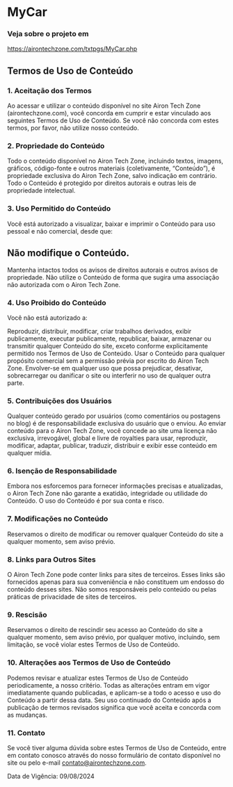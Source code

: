 # MyCar

### Veja sobre o projeto em 
https://airontechzone.com/txtpgs/MyCar.php

## Termos de Uso de Conteúdo

### 1. Aceitação dos Termos
Ao acessar e utilizar o conteúdo disponível no site Airon Tech Zone (airontechzone.com), você concorda em cumprir e estar vinculado aos seguintes Termos de Uso de Conteúdo. Se você não concorda com estes termos, por favor, não utilize nosso conteúdo.

### 2. Propriedade do Conteúdo
Todo o conteúdo disponível no Airon Tech Zone, incluindo textos, imagens, gráficos, código-fonte e outros materiais (coletivamente, “Conteúdo”), é propriedade exclusiva do Airon Tech Zone, salvo indicação em contrário. Todo o Conteúdo é protegido por direitos autorais e outras leis de propriedade intelectual.

### 3. Uso Permitido do Conteúdo
Você está autorizado a visualizar, baixar e imprimir o Conteúdo para uso pessoal e não comercial, desde que:

## Não modifique o Conteúdo.
Mantenha intactos todos os avisos de direitos autorais e outros avisos de propriedade.
Não utilize o Conteúdo de forma que sugira uma associação não autorizada com o Airon Tech Zone.

### 4. Uso Proibido do Conteúdo
Você não está autorizado a:

Reproduzir, distribuir, modificar, criar trabalhos derivados, exibir publicamente, executar publicamente, republicar, baixar, armazenar ou transmitir qualquer Conteúdo do site, exceto conforme explicitamente permitido nos Termos de Uso de Conteúdo.
Usar o Conteúdo para qualquer propósito comercial sem a permissão prévia por escrito do Airon Tech Zone.
Envolver-se em qualquer uso que possa prejudicar, desativar, sobrecarregar ou danificar o site ou interferir no uso de qualquer outra parte.

### 5. Contribuições dos Usuários
Qualquer conteúdo gerado por usuários (como comentários ou postagens no blog) é de responsabilidade exclusiva do usuário que o enviou. Ao enviar conteúdo para o Airon Tech Zone, você concede ao site uma licença não exclusiva, irrevogável, global e livre de royalties para usar, reproduzir, modificar, adaptar, publicar, traduzir, distribuir e exibir esse conteúdo em qualquer mídia.

### 6. Isenção de Responsabilidade
Embora nos esforcemos para fornecer informações precisas e atualizadas, o Airon Tech Zone não garante a exatidão, integridade ou utilidade do Conteúdo. O uso do Conteúdo é por sua conta e risco.

### 7. Modificações no Conteúdo
Reservamos o direito de modificar ou remover qualquer Conteúdo do site a qualquer momento, sem aviso prévio.

### 8. Links para Outros Sites
O Airon Tech Zone pode conter links para sites de terceiros. Esses links são fornecidos apenas para sua conveniência e não constituem um endosso do conteúdo desses sites. Não somos responsáveis pelo conteúdo ou pelas práticas de privacidade de sites de terceiros.

### 9. Rescisão
Reservamos o direito de rescindir seu acesso ao Conteúdo do site a qualquer momento, sem aviso prévio, por qualquer motivo, incluindo, sem limitação, se você violar estes Termos de Uso de Conteúdo.

### 10. Alterações aos Termos de Uso de Conteúdo
Podemos revisar e atualizar estes Termos de Uso de Conteúdo periodicamente, a nosso critério. Todas as alterações entram em vigor imediatamente quando publicadas, e aplicam-se a todo o acesso e uso do Conteúdo a partir dessa data. Seu uso continuado do Conteúdo após a publicação de termos revisados significa que você aceita e concorda com as mudanças.

### 11. Contato
Se você tiver alguma dúvida sobre estes Termos de Uso de Conteúdo, entre em contato conosco através do nosso formulário de contato disponível no site ou pelo e-mail contato@airontechzone.com.


Data de Vigência: 09/08/2024
